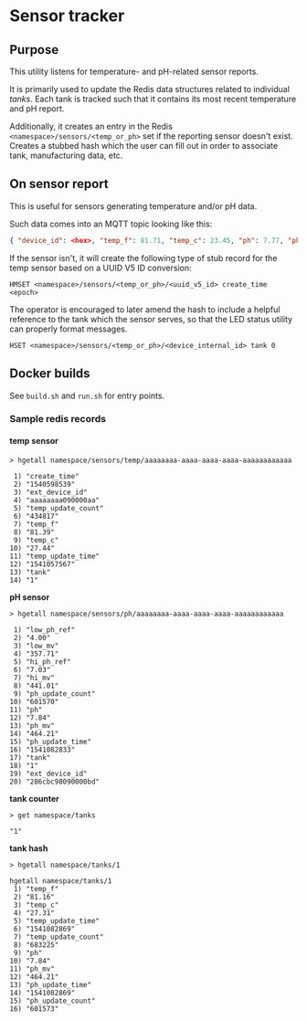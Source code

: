 # Sensor tracker

## Purpose

This utility listens for temperature- and pH-related sensor reports.

It is primarily used to update the Redis data structures related to individual _tanks_.  Each tank is tracked such that it contains its most recent temperature and pH report.

Additionally, it creates an entry in the Redis `<namespace>/sensors/<temp_or_ph>` set if the reporting sensor doesn't exist.  Creates a stubbed hash which the user can fill out in order to associate tank, manufacturing data, etc.

## On sensor report

This is useful for sensors generating temperature and/or pH data.

Such data comes into an MQTT topic looking like this:

```json
{ "device_id": <hex>, "temp_f": 81.71, "temp_c": 23.45, "ph": 7.77, "ph_mv": 453.05 }
```

If the sensor isn't, it will create the following type of stub record
for the temp sensor based on a UUID V5 ID conversion:

```text
HMSET <namespace>/sensors/<temp_or_ph>/<uuid_v5_id> create_time <epoch>
```

The operator is encouraged to later amend the hash to include
a helpful reference to the tank which the sensor serves, so
that the LED status utility can properly format messages.

```text
HSET <namespace>/sensors/<temp_or_ph>/<device_internal_id> tank 0
```

## Docker builds

See `build.sh` and `run.sh` for entry points.

### Sample redis records

#### temp sensor

`> hgetall namespace/sensors/temp/aaaaaaaa-aaaa-aaaa-aaaa-aaaaaaaaaaaa`

```
 1) "create_time"
 2) "1540598539"
 3) "ext_device_id"
 4) "aaaaaaaa090000aa"
 5) "temp_update_count"
 6) "434817"
 7) "temp_f"
 8) "81.39"
 9) "temp_c"
10) "27.44"
11) "temp_update_time"
12) "1541057567"
13) "tank"
14) "1"
```

**pH sensor**

`> hgetall namespace/sensors/ph/aaaaaaaa-aaaa-aaaa-aaaa-aaaaaaaaaaaa`

```
 1) "low_ph_ref"
 2) "4.00"
 3) "low_mv"
 4) "357.71"
 5) "hi_ph_ref"
 6) "7.03"
 7) "hi_mv"
 8) "441.01"
 9) "ph_update_count"
10) "601570"
11) "ph"
12) "7.84"
13) "ph_mv"
14) "464.21"
15) "ph_update_time"
16) "1541082833"
17) "tank"
18) "1"
19) "ext_device_id"
20) "286cbc98090000bd"
```

**tank counter**

`> get namespace/tanks`

```
"1"
```

**tank hash**

`> hgetall namespace/tanks/1`

```
hgetall namespace/tanks/1
 1) "temp_f"
 2) "81.16"
 3) "temp_c"
 4) "27.31"
 5) "temp_update_time"
 6) "1541082869"
 7) "temp_update_count"
 8) "683225"
 9) "ph"
10) "7.84"
11) "ph_mv"
12) "464.21"
13) "ph_update_time"
14) "1541082869"
15) "ph_update_count"
16) "601573"
```
